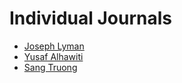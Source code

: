# Individual Journals
* [Joseph Lyman](https://uu-agile.github.io/hear-yourself/Team-Journals/joseph-journal)
* [Yusaf Alhawiti](https://uu-agile.github.io/hear-yourself/Team-Journals/yusaf-journal)
* [Sang Truong](https://uu-agile.github.io/hear-yourself/Team-Journals/sang-journal)
